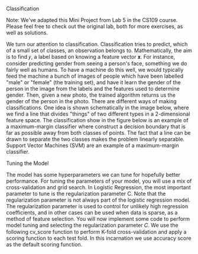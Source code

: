 Classification

Note: We've adapted this Mini Project from Lab 5 in the CS109 course. Please feel free to check out the original lab, both for more exercises, as well as solutions.

We turn our attention to classification. Classification tries to predict, which of a small set of classes, an observation belongs to. Mathematically, the aim is to find 𝑦, a label based on knowing a feature vector 𝐱. For instance, consider predicting gender from seeing a person's face, something we do fairly well as humans. To have a machine do this well, we would typically feed the machine a bunch of images of people which have been labelled "male" or "female" (the training set), and have it learn the gender of the person in the image from the labels and the features used to determine gender. Then, given a new photo, the trained algorithm returns us the gender of the person in the photo.
There are different ways of making classifications. One idea is shown schematically in the image below, where we find a line that divides "things" of two different types in a 2-dimensional feature space. The classification show in the figure below is an example of a maximum-margin classifier where construct a decision boundary that is far as possible away from both classes of points. The fact that a line can be drawn to separate the two classes makes the problem linearly separable. Support Vector Machines (SVM) are an example of a maximum-margin classifier.

Tuning the Model

The model has some hyperparameters we can tune for hopefully better performance. For tuning the parameters of your model, you will use a mix of cross-validation and grid search. In Logistic Regression, the most important parameter to tune is the regularization parameter C. Note that the regularization parameter is not always part of the logistic regression model. 
The regularization parameter is used to control for unlikely high regression coefficients, and in other cases can be used when data is sparse, as a method of feature selection.
You will now implement some code to perform model tuning and selecting the regularization parameter 𝐶.
We use the following cv_score function to perform K-fold cross-validation and apply a scoring function to each test fold. In this incarnation we use accuracy score as the default scoring function.
